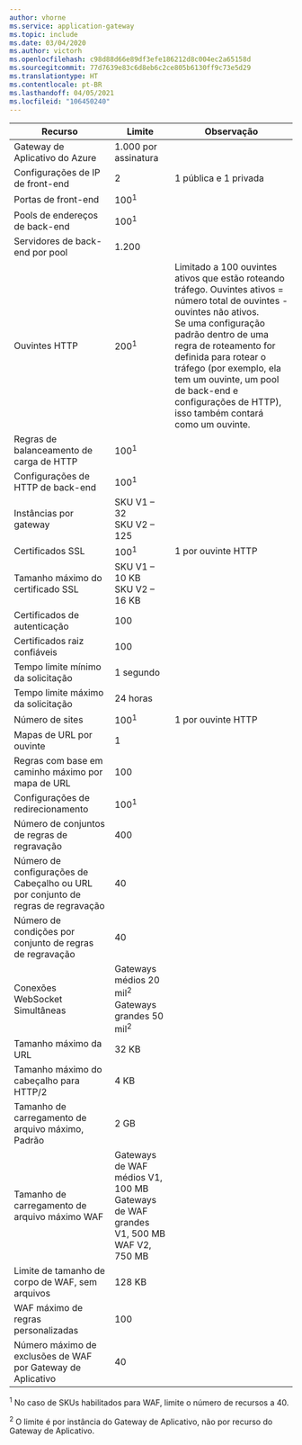 ```yaml
---
author: vhorne
ms.service: application-gateway
ms.topic: include
ms.date: 03/04/2020
ms.author: victorh
ms.openlocfilehash: c98d88d66e89df3efe186212d8c004ec2a65158d
ms.sourcegitcommit: 77d7639e83c6d8eb6c2ce805b6130ff9c73e5d29
ms.translationtype: HT
ms.contentlocale: pt-BR
ms.lasthandoff: 04/05/2021
ms.locfileid: "106450240"
---
```

| Recurso | Limite | Observação |
| --- | --- | --- |
| Gateway de Aplicativo do Azure |1\.000 por assinatura | |
| Configurações de IP de front-end |2 |1 pública e 1 privada |
| Portas de front-end |100<sup>1</sup> | |
| Pools de endereços de back-end |100<sup>1</sup> | |
| Servidores de back-end por pool |1.200 | |
| Ouvintes HTTP |200<sup>1</sup> |Limitado a 100 ouvintes ativos que estão roteando tráfego. Ouvintes ativos = número total de ouvintes - ouvintes não ativos.<br>Se uma configuração padrão dentro de uma regra de roteamento for definida para rotear o tráfego (por exemplo, ela tem um ouvinte, um pool de back-end e configurações de HTTP), isso também contará como um ouvinte.|
| Regras de balanceamento de carga de HTTP |100<sup>1</sup> | |
| Configurações de HTTP de back-end |100<sup>1</sup> | |
| Instâncias por gateway |SKU V1 – 32<br>SKU V2 – 125 | |
| Certificados SSL |100<sup>1</sup> |1 por ouvinte HTTP |
| Tamanho máximo do certificado SSL |SKU V1 – 10 KB<br>SKU V2 – 16 KB| |
| Certificados de autenticação |100 | |
| Certificados raiz confiáveis |100 | |
| Tempo limite mínimo da solicitação |1 segundo | |
| Tempo limite máximo da solicitação |24 horas | |
| Número de sites |100<sup>1</sup> |1 por ouvinte HTTP |
| Mapas de URL por ouvinte |1 | |
| Regras com base em caminho máximo por mapa de URL|100||
| Configurações de redirecionamento |100<sup>1</sup>| |
| Número de conjuntos de regras de regravação |400| |
| Número de configurações de Cabeçalho ou URL por conjunto de regras de regravação|40| |
| Número de condições por conjunto de regras de regravação|40| |
| Conexões WebSocket Simultâneas |Gateways médios 20 mil<sup>2</sup><br> Gateways grandes 50 mil<sup>2</sup>| |
| Tamanho máximo da URL|32 KB| |
| Tamanho máximo do cabeçalho para HTTP/2 |4 KB| |
| Tamanho de carregamento de arquivo máximo, Padrão |2 GB | |
| Tamanho de carregamento de arquivo máximo WAF |Gateways de WAF médios V1, 100 MB<br>Gateways de WAF grandes V1, 500 MB<br>WAF V2, 750 MB| |
| Limite de tamanho de corpo de WAF, sem arquivos|128 KB||
| WAF máximo de regras personalizadas|100||
| Número máximo de exclusões de WAF por Gateway de Aplicativo|40||

<sup>1</sup> No caso de SKUs habilitados para WAF, limite o número de recursos a 40.

<sup>2</sup> O limite é por instância do Gateway de Aplicativo, não por recurso do Gateway de Aplicativo.
